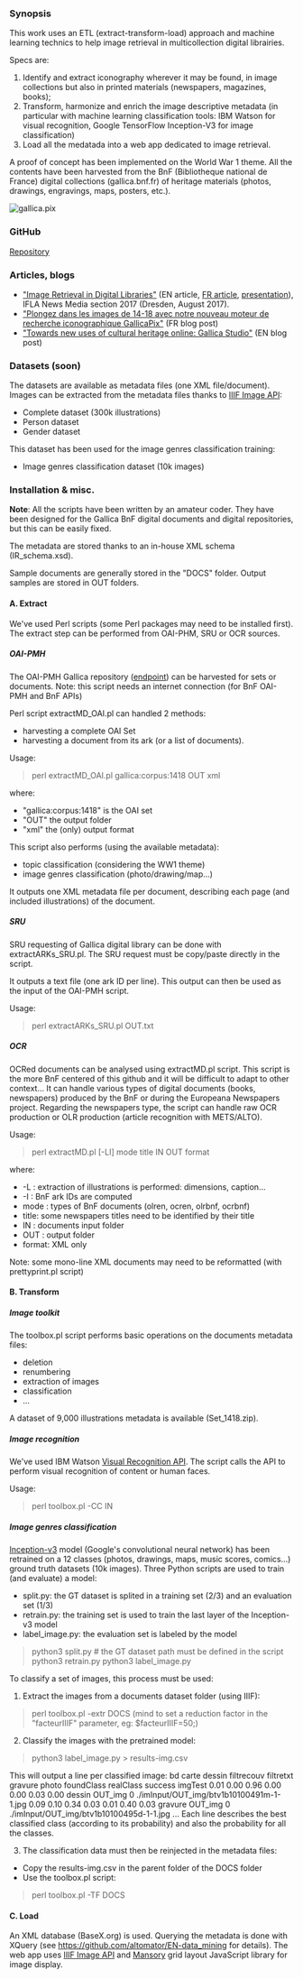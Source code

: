 ### Synopsis
This work uses an ETL (extract-transform-load) approach and machine learning technics to help image retrieval in multicollection digital librairies.

Specs are: 
1. Identify and extract iconography wherever it may be found, in image collections but also in printed materials (newspapers, magazines, books); 
2. Transform, harmonize and enrich the image descriptive metadata (in particular with machine learning classification tools: IBM Watson for visual recognition, Google TensorFlow Inception-V3 for image classification)
3. Load all the medatada into a web app dedicated to image retrieval. 

A proof of concept has been implemented on the World War 1 theme. All the contents have been harvested from the BnF (Bibliotheque national de France) digital collections (gallica.bnf.fr) of heritage materials (photos, drawings, engravings, maps, posters, etc.).

![gallica.pix](http://gallicastudio.bnf.fr/sites/default/files/clemenceau_gallicastudio.JPG)

### GitHub
[Repository](https://github.com/altomator/Image_Retrieval/)

### Articles, blogs
- ["Image Retrieval in Digital Libraries"](http://www.euklides.fr/blog/altomator/Image_Retrieval/000-moreux-chiron_EN-final.pdf) (EN article, [FR article](http://www.euklides.fr/blog/altomator/Image_Retrieval/000-moreux-chiron_FR-final.pdf), [presentation](http://www.euklides.fr/blog/altomator/Image_Retrieval/MOREUX-CHIRON-presentation-final.pdf)), IFLA News Media section 2017 (Dresden, August 2017). 
- ["Plongez dans les images de 14-18 avec notre nouveau moteur de recherche iconographique GallicaPix"](http://gallicastudio.bnf.fr/bo%C3%AEte-%C3%A0-outils/plongez-dans-les-images-de-14-18-en-testant-un-nouveau-moteur-de-recherche) (FR blog post)
- ["Towards new uses of cultural heritage online: Gallica Studio"](http://pro.europeana.eu/post/towards-new-uses-of-cultural-heritage-online-gallica-studio) (EN blog post)
 
### Datasets (soon)
The datasets are available as metadata files (one XML file/document). Images can be extracted from the metadata files thanks to [IIIF Image API](http://iiif.io/api/image/2.0/): 
- Complete dataset (300k illustrations)
- Person dataset
- Gender dataset

This dataset has been used for the image genres classification training: 
- Image genres classification dataset (10k images) 

### Installation & misc.
<b>Note</b>: All the scripts have been written by an amateur coder. They have been designed for the Gallica BnF digital documents and digital repositories, but this can be easily fixed.

The metadata are stored thanks to an in-house XML schema (IR_schema.xsd).

Sample documents are generally stored in the "DOCS" folder. Output samples are stored in OUT folders.

#### A. Extract
We've used Perl scripts (some Perl packages may need to be installed first). The extract step can be performed from OAI-PHM, SRU or OCR sources. 

##### OAI-PMH
The OAI-PMH Gallica repository ([endpoint](http://oai.bnf.fr/oai2/OAIHandler?verb=Identify)) can be harvested for sets or documents. Note: this script needs an internet connection (for BnF OAI-PMH and BnF APIs)

Perl script extractMD_OAI.pl can handled 2 methods:
- harvesting a complete OAI Set
- harvesting a document from its ark (or a list of documents).

Usage: 
>perl extractMD_OAI.pl gallica:corpus:1418 OUT xml 

where: 
- "gallica:corpus:1418" is the OAI set
- "OUT" the output folder
- "xml" the (only) output format

This script also performs (using the available metadata):
- topic classification (considering the WW1 theme)
- image genres classification (photo/drawing/map...)

It outputs one XML metadata file per document, describing each page (and included illustrations) of the document.


##### SRU
SRU requesting of Gallica digital library can be done with extractARKs_SRU.pl.
The SRU request must be copy/paste directly in the script.

It outputs a text file (one ark ID per line). This output can then be used as the input of the OAI-PMH script.

Usage:
>perl extractARKs_SRU.pl OUT.txt

##### OCR
OCRed documents can be analysed using extractMD.pl script. This script is the more BnF centered of this github and it will be difficult to adapt to other context... It can handle various types of digital documents (books, newspapers) produced by the BnF or during the Europeana Newspapers project.
Regarding the newspapers type, the script can handle raw OCR production or OLR production (article recognition with METS/ALTO).

Usage:
>perl extractMD.pl [-LI] mode title IN OUT format

where:
- -L : extraction of illustrations is performed: dimensions, caption...
- -I : BnF ark IDs are computed
- mode : types of BnF documents (olren, ocren, olrbnf, ocrbnf)
- title: some newspapers titles need to be identified by their title
- IN : documents input folder 
- OUT : output folder
- format: XML only

Note: some mono-line XML documents may need to be reformatted (with prettyprint.pl script)

#### B. Transform

##### Image toolkit
The toolbox.pl script performs basic operations on the documents metadata files:
- deletion
- renumbering
- extraction of images
- classification
- ...

A dataset of 9,000 illustrations metadata is available (Set_1418.zip).

##### Image recognition
We've used IBM Watson [Visual Recognition API](https://www.ibm.com/watson/developercloud/doc/visual-recognition/index.html). The script calls the API to perform visual recognition of content or human faces. 

Usage:
>perl toolbox.pl -CC IN 

##### Image genres classification
[Inception-v3](https://www.tensorflow.org/tutorials/image_recognition) model (Google's convolutional neural network) has been retrained on a 12 classes (photos, drawings, maps, music scores, comics...) ground truth datasets (10k images). Three Python scripts are used to train (and evaluate) a model:
- split.py: the GT dataset is splited in a training set (2/3) and an evaluation set (1/3)  
- retrain.py: the training set is used to train the last layer of the Inception-v3 model
- label_image.py: the evaluation set is labeled by the model

>python3 split.py # the GT dataset path must be defined in the script
>python3 retrain.py 
>python3 label_image.py 

To classify a set of images, this process must be used:

1. Extract the images from a documents dataset folder (using IIIF):
>perl toolbox.pl -extr DOCS
(mind to set a reduction factor in the "facteurIIIF" parameter, eg: $facteurIIIF=50;)

2. Classify the images with the pretrained model:
>python3 label_image.py > results-img.csv

This will output a line per classified image:
bd	carte	dessin	filtrecouv	filtretxt	gravure	photo	foundClass	realClass	success	imgTest
0.01	0.00	0.96	0.00	0.00	0.03	0.00	dessin	OUT_img	0	./imInput/OUT_img/btv1b10100491m-1-1.jpg
0.09	0.10	0.34	0.03	0.01	0.40	0.03	gravure	OUT_img	0	./imInput/OUT_img/btv1b10100495d-1-1.jpg
...
Each line describes the best classified class (according to its probability) and also the probability for all the classes.

3. The classification data must then be reinjected in the metadata files:
- Copy the results-img.csv in the parent folder of the DOCS folder
- Use the toolbox.pl script:
>perl toolbox.pl -TF DOCS 


#### C. Load
An XML database (BaseX.org) is used. Querying the metadata is done with XQuery (see https://github.com/altomator/EN-data_mining for   details). The web app uses [IIIF Image API](http://iiif.io/api/image/2.0/) and [Mansory](https://masonry.desandro.com/) grid layout JavaScript library for image display.


